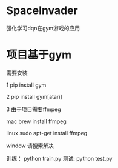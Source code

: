 # SpaceInvader
强化学习dqn在gym游戏的应用

# 项目基于gym 
需要安装

1 pip install gym

2 pip install gym[atari]

3 由于项目需要ffmpeg

  mac brew install ffmpeg
  
  linux sudo apt-get install ffmpeg
  
  window 请搜索解决
  
训练：
  python train.py
测试:
  python test.py
